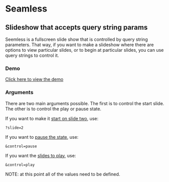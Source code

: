 # Seamless
## Slideshow that accepts query string params

Seemless is a fullscreen slide show that is controlled by query string parameters. That way, if you want to make a slideshow where there are options to view particular slides, or to begin at particular slides, you can use query strings to control it.  

### Demo

[Click here to view the demo](http://istitch.net/seamless-bg/?slide=2&control=play)

### Arguments

There are two main arguments possible. The first is to control the start slide. The other is to control the play or pause state. 

If you want to make it [start on slide two](http://istitch.net/seamless-bg/?slide=2&control=play), use:

    ?slide=2


If you want to [pause the state](http://istitch.net/seamless-bg/?slide=2&control=pause), use:

    &control=pause


If you want the [slides to play](http://istitch.net/seamless-bg/?slide=2&control=play), use:

    &control=play


NOTE: at this point all of the values need to be defined.
